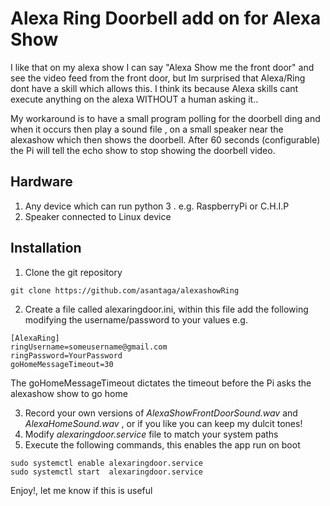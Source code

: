 # Alexa Ring Doorbell add on for Alexa Show

I like that on my alexa show I can say "Alexa Show me the front door" and see the video feed from the front door, but Im surprised that Alexa/Ring dont have a skill which allows this. I think its because Alexa skills cant execute anything on the alexa WITHOUT a human asking it.. 

My workaround is to have a small program polling for the doorbell ding and when it occurs then play a sound file , on a small speaker near the alexashow which then shows the doorbell. After 60 seconds (configurable) the Pi will tell the echo show to stop showing the doorbell video.


## Hardware

1. Any device which can run python 3 . e.g. RaspberryPi or C.H.I.P
2. Speaker connected to Linux device

## Installation

1. Clone the git repository
```
git clone https://github.com/asantaga/alexashowRing
```
2. Create a file called alexaringdoor.ini, within this file add the following modifying the username/password to your values
e.g.

```
[AlexaRing]
ringUsername=someusername@gmail.com
ringPassword=YourPassword
goHomeMessageTimeout=30
```
The goHomeMessageTimeout dictates the timeout before the Pi asks the alexashow show to go home

3. Record your own versions of *AlexaShowFrontDoorSound.wav* and *AlexaHomeSound.wav* , or if you like you can keep my dulcit tones!
4. Modify *alexaringdoor.service* file to match your system paths
5. Execute the following commands, this enables the app run on boot
```
sudo systemctl enable alexaringdoor.service
sudo systemctl start  alexaringdoor.service
```

Enjoy!, let me know if this is useful
